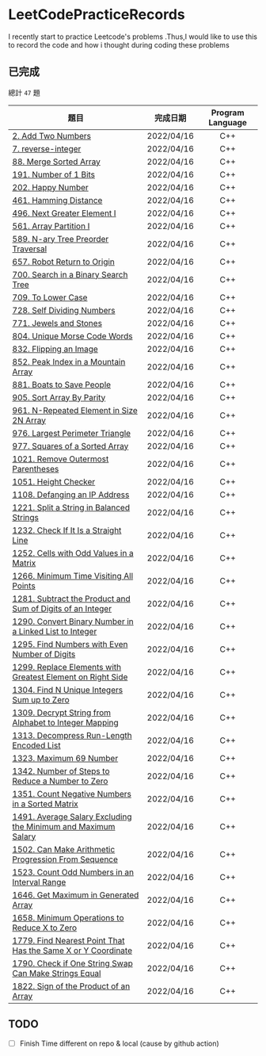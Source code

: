 # LeetCodePracticeRecords
I recently start to practice Leetcode's problems .Thus,I would like to use this to record the code and how i thought during coding these problems

## 已完成
總計 `47` 題

題目          | 完成日期 | Program Language |
--------------|:-----:|:----:|
[2. Add Two Numbers](https://leetcode.com/problems/add-two-numbers) | 2022/04/16 | C++
[7. reverse-integer](https://leetcode.com/problems/reverse-integer) | 2022/04/16 | C++
[88. Merge Sorted Array](https://leetcode.com/problems/merge-sorted-array) | 2022/04/16 | C++
[191. Number of 1 Bits](https://leetcode.com/problems/number-of-1-bits) | 2022/04/16 | C++
[202. Happy Number](https://leetcode.com/problems/happy-number) | 2022/04/16 | C++
[461. Hamming Distance](https://leetcode.com/problems/hamming-distance) | 2022/04/16 | C++
[496. Next Greater Element I](https://leetcode.com/problems/next-greater-element-i) | 2022/04/16 | C++
[561. Array Partition I](https://leetcode.com/problems/array-partition-i) | 2022/04/16 | C++
[589. N-ary Tree Preorder Traversal](https://leetcode.com/problems/n-ary-tree-preorder-traversal) | 2022/04/16 | C++
[657. Robot Return to Origin](https://leetcode.com/problems/robot-return-to-origin) | 2022/04/16 | C++
[700. Search in a Binary Search Tree](https://leetcode.com/problems/search-in-a-binary-search-tree) | 2022/04/16 | C++
[709. To Lower Case](https://leetcode.com/problems/to-lower-case) | 2022/04/16 | C++
[728. Self Dividing Numbers](https://leetcode.com/problems/self-dividing-numbers) | 2022/04/16 | C++
[771. Jewels and Stones](https://leetcode.com/problems/jewels-and-stones) | 2022/04/16 | C++
[804. Unique Morse Code Words](https://leetcode.com/problems/unique-morse-code-words) | 2022/04/16 | C++
[832. Flipping an Image](https://leetcode.com/problems/flipping-an-image) | 2022/04/16 | C++
[852. Peak Index in a Mountain Array](https://leetcode.com/problems/peak-index-in-a-mountain-array) | 2022/04/16 | C++
[881. Boats to Save People](https://leetcode.com/problems/boats-to-save-people) | 2022/04/16 | C++
[905. Sort Array By Parity](https://leetcode.com/problems/sort-array-by-parity) | 2022/04/16 | C++
[961. N-Repeated Element in Size 2N Array](https://leetcode.com/problems/n-repeated-element-in-size-2n-array) | 2022/04/16 | C++
[976. Largest Perimeter Triangle](https://leetcode.com/problems/largest-perimeter-triangle) | 2022/04/16 | C++
[977. Squares of a Sorted Array](https://leetcode.com/problems/squares-of-a-sorted-array) | 2022/04/16 | C++
[1021. Remove Outermost Parentheses](https://leetcode.com/problems/remove-outermost-parentheses) | 2022/04/16 | C++
[1051. Height Checker](https://leetcode.com/problems/height-checker) | 2022/04/16 | C++
[1108. Defanging an IP Address](https://leetcode.com/problems/defanging-an-ip-address) | 2022/04/16 | C++
[1221. Split a String in Balanced Strings](https://leetcode.com/problems/split-a-string-in-balanced-strings) | 2022/04/16 | C++
[1232. Check If It Is a Straight Line](https://leetcode.com/problems/check-if-it-is-a-straight-line) | 2022/04/16 | C++
[1252. Cells with Odd Values in a Matrix](https://leetcode.com/problems/cells-with-odd-values-in-a-matrix) | 2022/04/16 | C++
[1266. Minimum Time Visiting All Points](https://leetcode.com/problems/minimum-time-visiting-all-points) | 2022/04/16 | C++
[1281. Subtract the Product and Sum of Digits of an Integer](https://leetcode.com/problems/subtract-the-product-and-sum-of-digits-of-an-integer) | 2022/04/16 | C++
[1290. Convert Binary Number in a Linked List to Integer](https://leetcode.com/problems/convert-binary-number-in-a-linked-list-to-integer) | 2022/04/16 | C++
[1295. Find Numbers with Even Number of Digits](https://leetcode.com/problems/find-numbers-with-even-number-of-digits) | 2022/04/16 | C++
[1299. Replace Elements with Greatest Element on Right Side](https://leetcode.com/problems/replace-elements-with-greatest-element-on-right-side) | 2022/04/16 | C++
[1304. Find N Unique Integers Sum up to Zero](https://leetcode.com/problems/find-n-unique-integers-sum-up-to-zero) | 2022/04/16 | C++
[1309. Decrypt String from Alphabet to Integer Mapping](https://leetcode.com/problems/decrypt-string-from-alphabet-to-integer-mapping) | 2022/04/16 | C++
[1313. Decompress Run-Length Encoded List](https://leetcode.com/problems/decompress-run-length-encoded-list) | 2022/04/16 | C++
[1323. Maximum 69 Number](https://leetcode.com/problems/maximum-69-number) | 2022/04/16 | C++
[1342. Number of Steps to Reduce a Number to Zero](https://leetcode.com/problems/number-of-steps-to-reduce-a-number-to-zero) | 2022/04/16 | C++
[1351. Count Negative Numbers in a Sorted Matrix](https://leetcode.com/problems/count-negative-numbers-in-a-sorted-matrix) | 2022/04/16 | C++
[1491. Average Salary Excluding the Minimum and Maximum Salary](https://leetcode.com/problems/average-salary-excluding-the-minimum-and-maximum-salary) | 2022/04/16 | C++
[1502. Can Make Arithmetic Progression From Sequence](https://leetcode.com/problems/can-make-arithmetic-progression-from-sequence) | 2022/04/16 | C++
[1523. Count Odd Numbers in an Interval Range](https://leetcode.com/problems/count-odd-numbers-in-an-interval-range) | 2022/04/16 | C++
[1646. Get Maximum in Generated Array](https://leetcode.com/problems/get-maximum-in-generated-array) | 2022/04/16 | C++
[1658. Minimum Operations to Reduce X to Zero](https://leetcode.com/problems/minimum-operations-to-reduce-x-to-zero) | 2022/04/16 | C++
[1779. Find Nearest Point That Has the Same X or Y Coordinate](https://leetcode.com/problems/find-nearest-point-that-has-the-same-x-or-y-coordinate) | 2022/04/16 | C++
[1790. Check if One String Swap Can Make Strings Equal](https://leetcode.com/problems/check-if-one-string-swap-can-make-strings-equal) | 2022/04/16 | C++
[1822. Sign of the Product of an Array](https://leetcode.com/problems/sign-of-the-product-of-an-array) | 2022/04/16 | C++


## TODO

- [ ] Finish Time different on repo & local (cause by github action)

